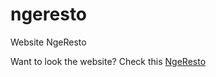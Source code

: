 # ngeresto
Website NgeResto

Want to look the website? Check this [NgeResto](https://ngeresto.netlify.app/#/home)
